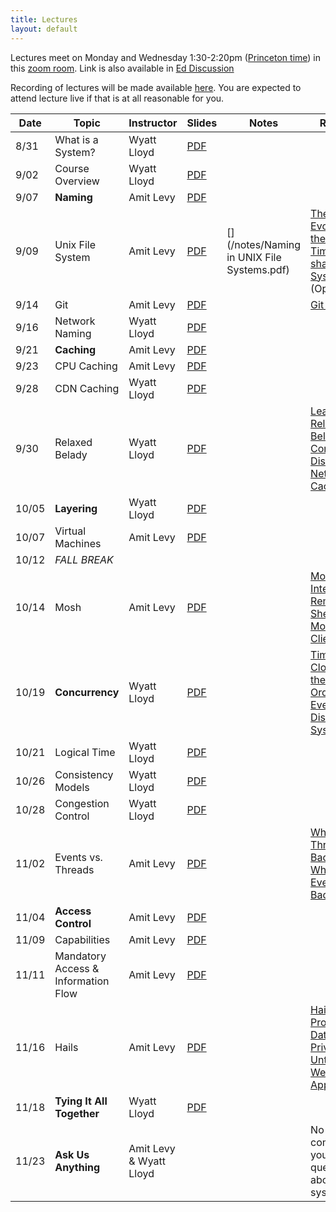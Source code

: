 ```yaml
---
title: Lectures
layout: default
---
```


Lectures meet on Monday and Wednesday 1:30-2:20pm ([Princeton
time](https://www.timeanddate.com/worldclock/converter.html?iso=20200831T173000&p1=179&p2=234&p3=104&p4=33&p5=136&p6=268&p7=44))
in this [zoom room](https://vault.cs50.io/42152b38-6256-4f17-839f-bd1a3994a40f
"Must Sign In To View").  Link is also available in [Ed
Discussion](https://us.edstem.org/courses/2353/discussion/113925)

Recording of lectures will be made available
[here](https://us.edstem.org/courses/2353/discussion/115390). You are
expected to attend lecture live if that is at all reasonable for you.

|Date   | Topic | Instructor | Slides| Notes | Reading |
|-------|-------|------------|-------|-------|------------|
| 8/31  | What is a System? | Wyatt Lloyd | [PDF](/lectures/L01-systems.pdf) | | |
| 9/02  | Course Overview   | Wyatt Lloyd | [PDF](/lectures/L02-overview.pdf) | | |
| 9/07  | **Naming**        | Amit Levy   | [PDF](/lectures/L03-naming.pdf) | | |
| 9/09  | Unix File System  | Amit Levy   | [PDF](/lectures/L04-unix-fs.pdf) | [](https://docs.google.com/document/d/1PZeeoFLXQvRJTWzQlOwF4SfvKgiB4pJfJ5qMZkiTCTw/edit?usp=sharing) [](/notes/Naming in UNIX File Systems.pdf) | [The Evolution of the UNIX Time-sharing System](/readings/unix_history.pdf) (Optional) |
| 9/14  | Git               | Amit Levy   | [PDF](/lectures/L05-git.pdf) | [](https://docs.google.com/document/d/1XYgXSpXXiJbCfIpH3TH_r_gcV0bIJbO5fn0sq5D8j2c/edit?usp=sharing) [](/notes/Git.pdf) | [Git Internals](https://git-scm.com/book/en/v2/Git-Internals-Plumbing-and-Porcelain) |
| 9/16  | Network Naming    | Wyatt Lloyd | [PDF](/lectures/L06-network-naming.pdf) | | |
| 9/21  | **Caching**       | Amit Levy   | [PDF](/lectures/L07-caching.pdf) | | |
| 9/23  | CPU Caching       | Amit Levy   | [PDF](/lectures/L08-cpucache.pdf) | | |
| 9/28  | CDN Caching       | Wyatt Lloyd | [PDF](/lectures/L09-cdn-caching.pdf) | | |
| 9/30  | Relaxed Belady    | Wyatt Lloyd | [PDF](/lectures/L10-lrb.pdf) | | [Learning Relaxed Belady for Content Distribution Network Caching](https://sunnyszy.github.io/assets/files/nsdi2020_lrb.pdf) |
| 10/05 | **Layering**      | Wyatt Lloyd | [PDF](/lectures/L11-layering-networking.pdf) | | |
| 10/07 | Virtual Machines  | Amit Levy   | [PDF](/lectures/L12-virtual-machines.pdf) | | |
| 10/12 |  *FALL BREAK*     | | | | |
| 10/14 | Mosh              | Amit Levy   | [PDF](/lectures/L13-mosh.pdf) | | [Mosh: An Interactive Remote Shell for Mobile Clients](https://mosh.org/mosh-paper.pdf) |
| 10/19 | **Concurrency**   | Wyatt Lloyd | [PDF](/lectures/L14-concurrency-time.pdf) | | [Time, Clocks and the Ordering of Events in a Distributed System](http://lamport.azurewebsites.net/pubs/pubs.html#time-clocks) |
| 10/21 | Logical Time      | Wyatt Lloyd | [PDF](/lectures/L15-more-time.pdf ) | | |
| 10/26 | Consistency Models| Wyatt Lloyd | [PDF](/lectures/L16-consistency.pdf) | | |
| 10/28 | Congestion Control| Wyatt Lloyd | [PDF](/lectures/L17-congestion.pdf) | | |
| 11/02 | Events vs. Threads| Amit Levy   | [PDF](/lectures/L18-eventsvsthreads.pdf) | | [Why Are Threads a Bad Idea](https://web.stanford.edu/~ouster/cgi-bin/papers/threads.pdf) [Why Are Events a Bad Idea](https://www.usenix.org/legacy/events/hotos03/tech/full_papers/vonbehren/vonbehren.pdf) |
| 11/04 | **Access Control**| Amit Levy   | [PDF](/lectures/L19-access-control.pdf) | | |
| 11/09 | Capabilities      | Amit Levy   | [PDF](/lectures/L20-capabilities.pdf) | | |
| 11/11 | Mandatory Access & Information Flow | Amit Levy   | [PDF](/lectures/L21-mac.pdf) | | |
| 11/16 | Hails             | Amit Levy   | [PDF](/lectures/L22-hails.pdf) | | [Hails: Protecting Data Privacy in Untrusted Web Applications](https://www.amitlevy.com/papers/hails-osdi2012.pdf) |
| 11/18 | **Tying It All Together**    | Wyatt Lloyd | [PDF](/lectures/L23-wrapup.pdf) | | |
| 11/23 | **Ask Us Anything** | Amit Levy & Wyatt Lloyd | | | No slides, come with your questions about systems. |
 
